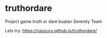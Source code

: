 # truthordare
Project game truth or dare buatan Serenity Team

Lets try:
https://naozuru.github.io/truthordare/
